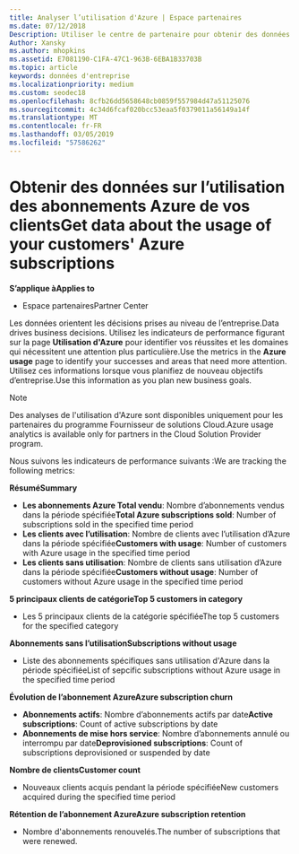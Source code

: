 ```yaml
---
title: Analyser l’utilisation d'Azure | Espace partenaires
ms.date: 07/12/2018
Description: Utiliser le centre de partenaire pour obtenir des données sur l’utilisation des abonnements Azure de vos clients.
Author: Xansky
ms.author: mhopkins
ms.assetid: E7081190-C1FA-47C1-963B-6EBA1B33703B
ms.topic: article
keywords: données d'entreprise
ms.localizationpriority: medium
ms.custom: seodec18
ms.openlocfilehash: 8cfb26dd5658648cb0859f557984d47a51125076
ms.sourcegitcommit: 4c34d6fcaf020bcc53eaa5f0379011a56149a14f
ms.translationtype: MT
ms.contentlocale: fr-FR
ms.lasthandoff: 03/05/2019
ms.locfileid: "57586262"
---
```

# <a name="get-data-about-the-usage-of-your-customers-azure-subscriptions"></a><span data-ttu-id="f84e4-104">Obtenir des données sur l’utilisation des abonnements Azure de vos clients</span><span class="sxs-lookup"><span data-stu-id="f84e4-104">Get data about the usage of your customers' Azure subscriptions</span></span> 

<span data-ttu-id="f84e4-105">**S’applique à**</span><span class="sxs-lookup"><span data-stu-id="f84e4-105">**Applies to**</span></span>
- <span data-ttu-id="f84e4-106">Espace partenaires</span><span class="sxs-lookup"><span data-stu-id="f84e4-106">Partner Center</span></span>

<span data-ttu-id="f84e4-107">Les données orientent les décisions prises au niveau de l’entreprise.</span><span class="sxs-lookup"><span data-stu-id="f84e4-107">Data drives business decisions.</span></span> <span data-ttu-id="f84e4-108">Utilisez les indicateurs de performance figurant sur la page **Utilisation d'Azure** pour identifier vos réussites et les domaines qui nécessitent une attention plus particulière.</span><span class="sxs-lookup"><span data-stu-id="f84e4-108">Use the metrics in the **Azure usage** page to identify your successes and areas that need more attention.</span></span> <span data-ttu-id="f84e4-109">Utilisez ces informations lorsque vous planifiez de nouveau objectifs d’entreprise.</span><span class="sxs-lookup"><span data-stu-id="f84e4-109">Use this information as you plan new business goals.</span></span>

> [!NOTE]
> <span data-ttu-id="f84e4-110">Des analyses de l'utilisation d'Azure sont disponibles uniquement pour les partenaires du programme Fournisseur de solutions Cloud.</span><span class="sxs-lookup"><span data-stu-id="f84e4-110">Azure usage  analytics is available only for partners in the Cloud Solution Provider program.</span></span>

<span data-ttu-id="f84e4-111">Nous suivons les indicateurs de performance suivants :</span><span class="sxs-lookup"><span data-stu-id="f84e4-111">We are tracking the following metrics:</span></span>

<span data-ttu-id="f84e4-112">**Résumé**</span><span class="sxs-lookup"><span data-stu-id="f84e4-112">**Summary**</span></span>  
 - <span data-ttu-id="f84e4-113">**Les abonnements Azure Total vendu**: Nombre d’abonnements vendus dans la période spécifiée</span><span class="sxs-lookup"><span data-stu-id="f84e4-113">**Total Azure subscriptions sold**: Number of subscriptions sold in the specified time period</span></span>  
 - <span data-ttu-id="f84e4-114">**Les clients avec l’utilisation**: Nombre de clients avec l’utilisation d’Azure dans la période spécifiée</span><span class="sxs-lookup"><span data-stu-id="f84e4-114">**Customers with usage**: Number of customers with Azure usage in the specified time period</span></span>  
 - <span data-ttu-id="f84e4-115">**Les clients sans utilisation**: Nombre de clients sans utilisation d’Azure dans la période spécifiée</span><span class="sxs-lookup"><span data-stu-id="f84e4-115">**Customers without usage**: Number of customers without Azure usage in the specified time period</span></span>  

<span data-ttu-id="f84e4-116">**5 principaux clients de catégorie**</span><span class="sxs-lookup"><span data-stu-id="f84e4-116">**Top 5 customers in category**</span></span>  
 -  <span data-ttu-id="f84e4-117">Les 5 principaux clients de la catégorie spécifiée</span><span class="sxs-lookup"><span data-stu-id="f84e4-117">The top 5 customers for the specified category</span></span>  

<span data-ttu-id="f84e4-118">**Abonnements sans l’utilisation**</span><span class="sxs-lookup"><span data-stu-id="f84e4-118">**Subscriptions without usage**</span></span>  
 -  <span data-ttu-id="f84e4-119">Liste des abonnements spécifiques sans utilisation d'Azure dans la période spécifiée</span><span class="sxs-lookup"><span data-stu-id="f84e4-119">List of sepcific subscriptions without Azure usage in the specified time period</span></span>  

<span data-ttu-id="f84e4-120">**Évolution de l’abonnement Azure**</span><span class="sxs-lookup"><span data-stu-id="f84e4-120">**Azure subscription churn**</span></span>  
 - <span data-ttu-id="f84e4-121">**Abonnements actifs**: Nombre d’abonnements actifs par date</span><span class="sxs-lookup"><span data-stu-id="f84e4-121">**Active subscriptions**: Count of active subscriptions by date</span></span>  
 - <span data-ttu-id="f84e4-122">**Abonnements de mise hors service**: Nombre d’abonnements annulé ou interrompu par date</span><span class="sxs-lookup"><span data-stu-id="f84e4-122">**Deprovisioned subscriptions**: Count of subscriptions deprovisioned or suspended by date</span></span>  

<span data-ttu-id="f84e4-123">**Nombre de clients**</span><span class="sxs-lookup"><span data-stu-id="f84e4-123">**Customer count**</span></span>
 - <span data-ttu-id="f84e4-124">Nouveaux clients acquis pendant la période spécifiée</span><span class="sxs-lookup"><span data-stu-id="f84e4-124">New customers acquired during the specified time period</span></span>  

<span data-ttu-id="f84e4-125">**Rétention de l’abonnement Azure**</span><span class="sxs-lookup"><span data-stu-id="f84e4-125">**Azure subscription retention**</span></span>  
 - <span data-ttu-id="f84e4-126">Nombre d'abonnements renouvelés.</span><span class="sxs-lookup"><span data-stu-id="f84e4-126">The number of subscriptions that were renewed.</span></span>   
  